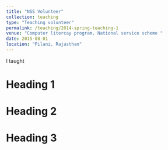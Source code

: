 ```yaml
---
title: "NSS Volunteer"
collection: teaching
type: "Teaching volunteer"
permalink: /teaching/2014-spring-teaching-1
venue: "Computer litercay program, National service scheme "
date: 2015-08-01
location: "Pilani, Rajasthan"
---
```

I taught 

Heading 1
======

Heading 2
======

Heading 3
======
